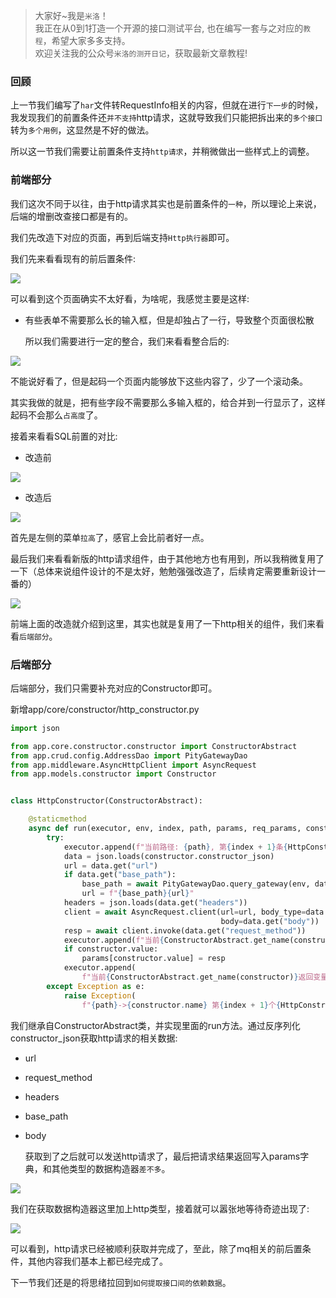 > 大家好~我是`米洛`！<br/>
> 我正在从0到1打造一个开源的接口测试平台, 也在编写一套与之对应的`教程`，希望大家多多支持。<br/>
> 欢迎关注我的公众号`米洛的测开日记`，获取最新文章教程! 

### 回顾

  上一节我们编写了`har`文件转RequestInfo相关的内容，但就在进行`下一步`的时候，我发现我们的前置条件还`并不支持`http请求，这就导致我们只能把拆出来的`多个接口`转为`多个用例`，这显然是不好的做法。
  
  所以这一节我们需要让前置条件支持`http请求`，并稍微做出一些样式上的调整。
  
### 前端部分

  我们这次不同于以往，由于http请求其实也是前置条件的`一种`，所以理论上来说，后端的增删改查接口都是有的。
  
  我们先改造下对应的页面，再到后端支持`Http执行器`即可。
  
  我们先来看看现有的前后置条件:

![](https://static.pity.fun/picture/20220611165401.png)

  可以看到这个页面确实不太好看，为啥呢，我感觉主要是这样:
  
- 有些表单不需要那么长的输入框，但是却独占了一行，导致整个页面很松散

  所以我们需要进行一定的整合，我们来看看整合后的:

![](https://static.pity.fun/picture/20220611170029.png)

  不能说好看了，但是起码一个页面内能够放下这些内容了，少了一个滚动条。

  其实我做的就是，把有些字段不需要那么多输入框的，给合并到一行显示了，这样起码不会那么`占高度`了。
  
  接着来看看SQL前置的对比:

- 改造前

![](https://static.pity.fun/picture/20220611170209.png)

- 改造后

![](https://static.pity.fun/picture/20220611170224.png)

  首先是左侧的菜单`拉高`了，感官上会比前者好一点。
  
  最后我们来看看新版的http请求组件，由于其他地方也有用到，所以我稍微复用了一下（总体来说组件设计的不是太好，勉勉强强改造了，后续肯定需要重新设计一番的）

![](https://static.pity.fun/picture/20220611170412.png)

  前端上面的改造就介绍到这里，其实也就是复用了一下http相关的组件，我们来看看`后端部分`。
  
### 后端部分

  后端部分，我们只需要补充对应的Constructor即可。
  
  新增app/core/constructor/http_constructor.py
  
```python
import json

from app.core.constructor.constructor import ConstructorAbstract
from app.crud.config.AddressDao import PityGatewayDao
from app.middleware.AsyncHttpClient import AsyncRequest
from app.models.constructor import Constructor


class HttpConstructor(ConstructorAbstract):

    @staticmethod
    async def run(executor, env, index, path, params, req_params, constructor: Constructor, **kwargs):
        try:
            executor.append(f"当前路径: {path}, 第{index + 1}条{HttpConstructor.get_name(constructor)}")
            data = json.loads(constructor.constructor_json)
            url = data.get("url")
            if data.get("base_path"):
                base_path = await PityGatewayDao.query_gateway(env, data.get("base_path"))
                url = f"{base_path}{url}"
            headers = json.loads(data.get("headers"))
            client = await AsyncRequest.client(url=url, body_type=data.get("body_type"), headers=headers,
                                               body=data.get("body"))
            resp = await client.invoke(data.get("request_method"))
            executor.append(f"当前{ConstructorAbstract.get_name(constructor)}类型为http, url: {url}")
            if constructor.value:
                params[constructor.value] = resp
            executor.append(
                f"当前{ConstructorAbstract.get_name(constructor)}返回变量: {constructor.value}\n返回值:\n {resp}\n")
        except Exception as e:
            raise Exception(
                f"{path}->{constructor.name} 第{index + 1}个{HttpConstructor.get_name(constructor)}执行失败: {e}")

```

  我们继承自ConstructorAbstract类，并实现里面的run方法。通过反序列化constructor_json获取http请求的相关数据:

- url
- request_method
- headers
- base_path
- body

  获取到了之后就可以发送http请求了，最后把请求结果返回写入params字典，和其他类型的数据构造器`差不多`。

![](https://static.pity.fun/picture/20220611192603.png)

  我们在获取数据构造器这里加上http类型，接着就可以嚣张地等待奇迹出现了:

![](https://static.pity.fun/picture/20220611192822.png)

  可以看到，http请求已经被顺利获取并完成了，至此，除了mq相关的前后置条件，其他内容我们基本上都已经完成了。
  
  下一节我们还是的将思绪拉回到`如何提取接口间的依赖数据`。
